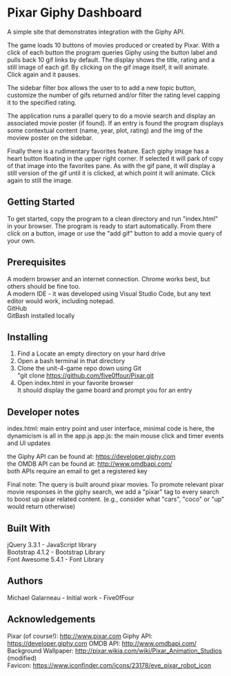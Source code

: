 # Pixar Giphy Dashboard
  
A simple site that demonstrates integration with the Giphy API.  
  
The game loads 10 buttons of movies produced or created by Pixar.   With a click of each button the program queries Giphy using the button label and pulls back 10 gif links by default.   The display shows the title, rating and a still image of each gif.   By clicking on the gif image itself,  it will animate.  Click again and it pauses.
  
The sidebar filter box allows the user to to add a new topic button,  customize the number of gifs returned and/or filter the rating level capping it to the specified rating.
  
The application runs a parallel query to do a movie search and display an associated movie poster (if found).  If an entry is found the program displays some contextual content (name, year, plot, rating) and the img of the moview poster on the sidebar.  
  
Finally there is a rudimentary favorites feature.  Each giphy image has a heart button floating in the upper right corner.  If selected it will park of copy of that image into the favorites pane.  As with the gif pane,  it will display a still version of the gif until it is clicked, at which point it will animate.  Click again to still the image.
  
## Getting Started
To get started,  copy the program to a clean directory and run "index.html" in your browser.   The program is ready to start automatically.  From there click on a button, image or use the "add gif" button to add a movie query of your own.  
  
## Prerequisites
A modern browser and an internet connection.   Chrome works best, but others should be fine too.  
A modern IDE - it was developed using Visual Studio Code, but any text editor would work, including notepad.  
GitHub  
GitBash installed locally  
  
## Installing
1.  Find a Locate an empty directory on your hard drive  
2.  Open a bash terminal in that directory  
3.  Clone the unit-4-game repo down using  Git    
         "git clone https://github.com/five0ffour/Pixar.git  
4.  Open index.html in your favorite browser  
        It should display the game board and prompt you for an entry  
  
## Developer notes
index.html:  main entry point and user interface, minimal code is here, the dynamicism is all in the app.js
app.js:  the main mouse click and timer events and UI updates     
  
the Giphy API can be found at:  https://developer.giphy.com  
the OMDB API can be found at: http://www.omdbapi.com/    
both APIs require an email to get a registered key  

Final note:  The query is built around pixar movies.  To promote relevant pixar movie responses in the giphy search,  we add a "pixar" tag to every search to boost up pixar related content.  (e.g., consider what "cars", "coco" or "up" would return otherwise)  

## Built With
jQuery 3.3.1 - JavaScript library   
Bootstrap 4.1.2 - Bootstrap Library  
Font Awesome 5.4.1 - Font Library  
  
## Authors
Michael Galarneau - Initial work - Five0fFour  
  
## Acknowledgements
Pixar (of course!):  http://www.pixar.com
Giphy API:  https://developer.giphy.com
OMDB API:  http://www.omdbapi.com/  
Background Wallpaper: http://pixar.wikia.com/wiki/Pixar_Animation_Studios  (modified)  
Favicon:  https://www.iconfinder.com/icons/23178/eve_pixar_robot_icon  